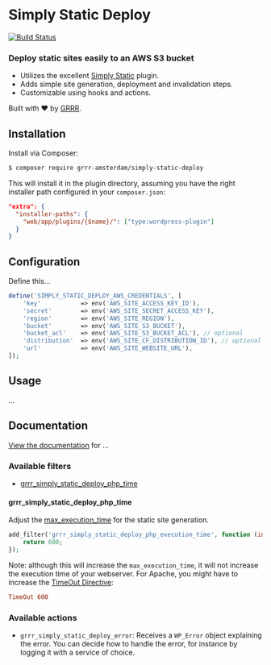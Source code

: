 # Simply Static Deploy

[![Build Status](https://travis-ci.com/grrr-amsterdam/simply-static-deploy.svg?branch=master)](https://travis-ci.com/grrr-amsterdam/simply-static-deploy)

### Deploy static sites easily to an AWS S3 bucket

- Utilizes the excellent [Simply Static](https://wordpress.org/plugins/simply-static/) plugin.
- Adds simple site generation, deployment and invalidation steps.
- Customizable using hooks and actions.

Built with ❤️ by [GRRR](https://grrr.tech).

## Installation

Install via Composer:

```sh
$ composer require grrr-amsterdam/simply-static-deploy
```

This will install it in the plugin directory, assuming you have the right installer path configured in your `composer.json`:

```json
"extra": {
  "installer-paths": {
    "web/app/plugins/{$name}/": ["type:wordpress-plugin"]
  }
}
```

## Configuration

Define this...

```php
define('SIMPLY_STATIC_DEPLOY_AWS_CREDENTIALS', [
    'key'           => env('AWS_SITE_ACCESS_KEY_ID'),
    'secret'        => env('AWS_SITE_SECRET_ACCESS_KEY'),
    'region'        => env('AWS_SITE_REGION'),
    'bucket'        => env('AWS_SITE_S3_BUCKET'),
    'bucket_acl'    => env('AWS_SITE_S3_BUCKET_ACL'), // optional
    'distribution'  => env('AWS_SITE_CF_DISTRIBUTION_ID'), // optional
    'url'           => env('AWS_SITE_WEBSITE_URL'),
]);
```

## Usage

...

## Documentation

[View the documentation](https://github.com/grrr-amsterdam/simply-static-deploy/tree/master/docs) for ...

### Available filters

- [grrr_simply_static_deploy_php_time](#grrr_simply_static_deploy_php_time)

#### grrr_simply_static_deploy_php_time

Adjust the [max_execution_time](https://www.php.net/manual/en/info.configuration.php#ini.max-execution-time) for the static site generation.

```php
add_filter('grrr_simply_static_deploy_php_execution_time', function (int $time) {
    return 600;
});
```

Note: although this will increase the `max_execution_time`, it will not increase the execution time of your webserver. 
For Apache, you might have to increase the [TimeOut Directive](http://httpd.apache.org/docs/2.0/mod/core.html#timeout):

```conf
TimeOut 600
```

### Available actions

- `grrr_simply_static_deploy_error`: Receives a `WP_Error` object explaining the error. You can decide how to handle the error, for instance by logging it with a service of choice.
